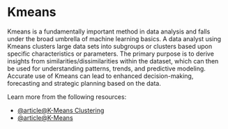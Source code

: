 # Kmeans 

Kmeans is a fundamentally important method in data analysis and falls under the broad umbrella of machine learning basics. A data analyst using Kmeans clusters large data sets into subgroups or clusters based upon specific characteristics or parameters. The primary purpose is to derive insights from similarities/dissimilarities within the dataset, which can then be used for understanding patterns, trends, and predictive modeling. Accurate use of Kmeans can lead to enhanced decision-making, forecasting and strategic planning based on the data.

Learn more from the following resources:

- [@article@K-Means Clustering](https://en.wikipedia.org/wiki/K-means_clustering)
- [@article@K-Means](https://scikit-learn.org/stable/modules/generated/sklearn.cluster.KMeans.html)